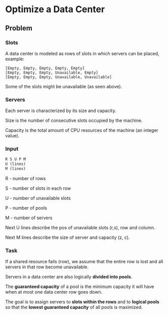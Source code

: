 # **Optimize a Data Center**

## **Problem**

### **Slots**

A data center is modeled as rows of slots in which servers can be placed, example:

    [Empty, Empty, Empty, Empty, Empty]
    [Empty, Empty, Empty, Unavailable, Empty]
    [Empty, Empty, Empty, Unavailable, Unavailable]


Some of the slots might be unavailable (as seen above).

### **Servers**

Each server is characterized by its size and capacity. 

Size is the number of consecutive slots occupied by the machine.

Capacity is the total amount of CPU resources of the machine (an integer value).

### **Input**

``` py
R S U P M
U (lines)
M (lines)
```
R - number of rows

S - number of slots in each row

U - number of unavailable slots

P - number of pools

M - number of servers

Next U lines describe the pos of unavailable slots (r,s), row and column.

Next M lines describe the size of server and capacity (z, c).

### **Task**

If a shared resource fails (row), we assume that the entire row is lost and all servers in that row become unavailable.

Servers in a data center are also logically **divided into pools**.

The **guaranteed capacity** of a pool is the minimum capacity it will have when at most one data center row goes down.

The goal is to assign servers to **slots within the rows** and to **logical pools** so that the **lowest guaranteed capacity** of all pools is maximized.